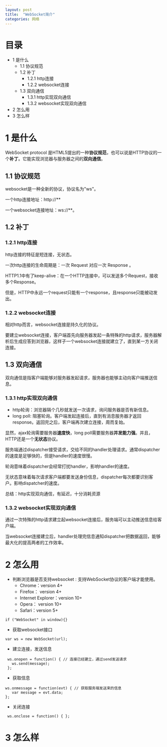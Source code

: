 ```yaml
---
layout: post
title:  "WebSocket简介"
categories: 网络
---
```

# 目录

- 1 是什么
    - 1.1 协议规范
    - 1.2 补丁
        - 1.2.1 http连接
        - 1.2.2 websocket连接
    - 1.3 双向通信
        - 1.3.1 http实现双向通信
        - 1.3.2 websocket实现双向通信
- 2 怎么用
- 3 怎么样

# 1 是什么
	
WebSocket protocol 是HTML5提出的一种<b>协议规范</b>，也可以说是HTTP协议的一个<b>补丁</b>。它能实现浏览器与服务器之间的<b>双向通信</b>。

## 1.1 协议规范

websocket是一种全新的协议，协议名为"ws"。

一个http连接地址：http://**

一个websocket连接地址：ws://**。

## 1.2 补丁

### 1.2.1 http连接

http连接的特征是短连接，无状态。

一次http连接的生命周期是：一次 Request 对应一次 Response 。

HTTP1.1中有了keep-alive：在一个HTTP连接中，可以发送多个Request，接收多个Response。

但是，HTTP中永远一个request只能有一个response，且response只能被动发出。

### 1.2.2 websocket连接

相对http而言，websocket连接是持久化的协议。

要建立websocket连接，客户端首先向服务器发起一条特殊的http请求，服务器解析后生成应答到浏览器，这样子一个websocket连接就建立了，直到某一方关闭连接。

## 1.3 双向通信

双向通信是指客户端能够对服务器发起请求，服务器也能够主动向客户端推送信息。



### 1.3.1 http实现双向通信

- http轮询：浏览器隔个几秒就发送一次请求，询问服务器是否有新信息。
- long poll: 阻塞轮询。客户端发起连接后，直到有消息服务器才返回response。返回完之后，客户端再次建立连接，周而复始。

显然，ajax轮询需要服务器<b>速度快</b>，long poll需要服务器<b>并发能力强</b>。并且，HTTP还是一个<b>无状态</b>协议。

服务端通过dispatcher接受请求，交给不同的handler处理请求。通常dispatcher的速度是足够快的，但是handler的速度很慢。

轮询意味着dispatcher会经常打扰handler，影响handler的速度。

无状态意味着每次请求客户端都要发送身份信息，dispatcher每次都要识别客户。影响dispatcher的速度。

总结：http实现双向通信，有延迟，十分消耗资源

### 1.3.2 websocket实现双向通信

通过一次特殊的http请求建立起websocket连接后，服务端可以主动推送信息给客户端。

当websocket连接建立后，handler处理完信息通知dispatcher把数据返回，能够最大化的提高两者的工作效率。

# 2 怎么用

- 判断浏览器是否支持websocket : 支持WebSocket协议的客户端才能使用。
  - Chrome：version 4+
  - Firefox： version 4+
  - Internet Explorer：version 10+
  - Opera： version 10+
  - Safari：version 5+
  
 ```
 if ("WebSocket" in window){}
 ```
 
- 获取websocket接口

 ```
 var ws = new WebSocket(url);
 ```

- 建立连接，发送信息

 ```
  ws.onopen = function() { // 连接已经建立，通过send发送请求
    ws.send(message);
  };
 ```

- 获取信息

 ```
 ws.onmessage = function(evt) { // 获取服务端发送来的信息
    var message = evt.data;
 };
 ```
 
- 关闭连接 

 ```
  ws.onclose = function() { };
 ```

# 3 怎么样